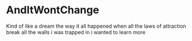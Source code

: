 # AndItWontChange
Kind of like a dream the way it all happened
when all the laws of attraction
break all the walls i was trapped in
i wanted to learn more
